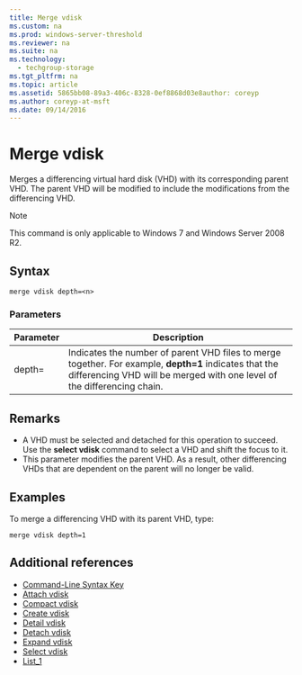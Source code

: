 ```yaml
---
title: Merge vdisk
ms.custom: na
ms.prod: windows-server-threshold
ms.reviewer: na
ms.suite: na
ms.technology: 
  - techgroup-storage
ms.tgt_pltfrm: na
ms.topic: article
ms.assetid: 5865bb08-89a3-406c-8328-0ef8868d03e8author: coreyp
ms.author: coreyp-at-msft
ms.date: 09/14/2016
---
```

# Merge vdisk
Merges a differencing virtual hard disk (VHD) with its corresponding parent VHD. The parent VHD will be modified to include the modifications from the differencing VHD.
> [!NOTE]
> This command is only applicable to Windows 7 and Windows Server 2008 R2.
## Syntax
```
merge vdisk depth=<n>
```
### Parameters
|Parameter|Description|
|-------------|---------------|
|depth=<n>|Indicates the number of parent VHD files to merge together. For example, **depth=1** indicates that the differencing VHD will be merged with one level of the differencing chain.|
## Remarks
-   A VHD must be selected and detached for this operation to succeed. Use the **select vdisk** command to select a VHD and shift the focus to it.
-   This parameter modifies the parent VHD. As a result, other differencing VHDs that are dependent on the parent will no longer be valid.
## <a name="BKMK_Examples"></a>Examples
To merge a differencing VHD with its parent VHD, type:
```
merge vdisk depth=1
```
## Additional references
-   [Command-Line Syntax Key](Command-Line-Syntax-Key.md)
-   [Attach vdisk](Attach-vdisk.md)
-   [Compact vdisk](Compact-vdisk.md)
-   [Create vdisk](assetId:///72df30b1-8902-487b-98f6-bcb693610e29)
-   [Detail vdisk](Detail-vdisk.md)
-   [Detach vdisk](Detach-vdisk.md)
-   [Expand vdisk](Expand-vdisk.md)
-   [Select vdisk](Select-vdisk.md)
-   [List_1](List_1.md)
